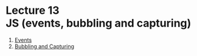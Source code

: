 <h1>
    Lecture 13<br>
    <b>JS</b> (events, bubbling and capturing)
</h1>

<ol>
    <li>
        <a href="./01.md">Events</a>
    </li>
    <li>
        <a href="./02.md">Bubbling and Capturing</a>
    </li>
</ol>
